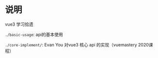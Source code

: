 # 说明

vue3 学习拾遗

`./basic-usage`: api的基本使用

`./core-implement/`: Evan You 对vue3 核心 api 的实现（vuemastery 2020课程）
